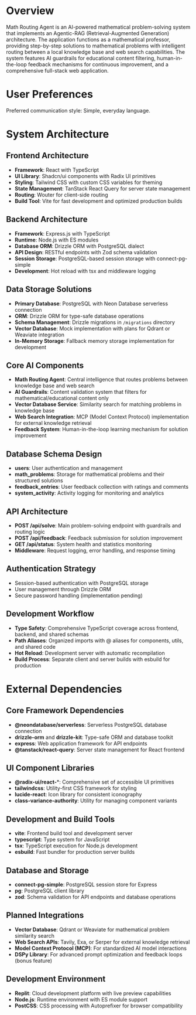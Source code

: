 # Overview

Math Routing Agent is an AI-powered mathematical problem-solving system that implements an Agentic-RAG (Retrieval-Augmented Generation) architecture. The application functions as a mathematical professor, providing step-by-step solutions to mathematical problems with intelligent routing between a local knowledge base and web search capabilities. The system features AI guardrails for educational content filtering, human-in-the-loop feedback mechanisms for continuous improvement, and a comprehensive full-stack web application.

# User Preferences

Preferred communication style: Simple, everyday language.

# System Architecture

## Frontend Architecture
- **Framework**: React with TypeScript
- **UI Library**: Shadcn/ui components with Radix UI primitives
- **Styling**: Tailwind CSS with custom CSS variables for theming
- **State Management**: TanStack React Query for server state management
- **Routing**: Wouter for client-side routing
- **Build Tool**: Vite for fast development and optimized production builds

## Backend Architecture
- **Framework**: Express.js with TypeScript
- **Runtime**: Node.js with ES modules
- **Database ORM**: Drizzle ORM with PostgreSQL dialect
- **API Design**: RESTful endpoints with Zod schema validation
- **Session Storage**: PostgreSQL-based session storage with connect-pg-simple
- **Development**: Hot reload with tsx and middleware logging

## Data Storage Solutions
- **Primary Database**: PostgreSQL with Neon Database serverless connection
- **ORM**: Drizzle ORM for type-safe database operations
- **Schema Management**: Drizzle migrations in `/migrations` directory
- **Vector Database**: Mock implementation with plans for Qdrant or Weaviate integration
- **In-Memory Storage**: Fallback memory storage implementation for development

## Core AI Components
- **Math Routing Agent**: Central intelligence that routes problems between knowledge base and web search
- **AI Guardrails**: Content validation system that filters for mathematical/educational content only
- **Vector Database Service**: Similarity search for matching problems in knowledge base
- **Web Search Integration**: MCP (Model Context Protocol) implementation for external knowledge retrieval
- **Feedback System**: Human-in-the-loop learning mechanism for solution improvement

## Database Schema Design
- **users**: User authentication and management
- **math_problems**: Storage for mathematical problems and their structured solutions
- **feedback_entries**: User feedback collection with ratings and comments
- **system_activity**: Activity logging for monitoring and analytics

## API Architecture
- **POST /api/solve**: Main problem-solving endpoint with guardrails and routing logic
- **POST /api/feedback**: Feedback submission for solution improvement
- **GET /api/status**: System health and statistics monitoring
- **Middleware**: Request logging, error handling, and response timing

## Authentication Strategy
- Session-based authentication with PostgreSQL storage
- User management through Drizzle ORM
- Secure password handling (implementation pending)

## Development Workflow
- **Type Safety**: Comprehensive TypeScript coverage across frontend, backend, and shared schemas
- **Path Aliases**: Organized imports with @ aliases for components, utils, and shared code
- **Hot Reload**: Development server with automatic recompilation
- **Build Process**: Separate client and server builds with esbuild for production

# External Dependencies

## Core Framework Dependencies
- **@neondatabase/serverless**: Serverless PostgreSQL database connection
- **drizzle-orm** and **drizzle-kit**: Type-safe ORM and database toolkit
- **express**: Web application framework for API endpoints
- **@tanstack/react-query**: Server state management for React frontend

## UI Component Libraries
- **@radix-ui/react-***: Comprehensive set of accessible UI primitives
- **tailwindcss**: Utility-first CSS framework for styling
- **lucide-react**: Icon library for consistent iconography
- **class-variance-authority**: Utility for managing component variants

## Development and Build Tools
- **vite**: Frontend build tool and development server
- **typescript**: Type system for JavaScript
- **tsx**: TypeScript execution for Node.js development
- **esbuild**: Fast bundler for production server builds

## Database and Storage
- **connect-pg-simple**: PostgreSQL session store for Express
- **pg**: PostgreSQL client library
- **zod**: Schema validation for API endpoints and database operations

## Planned Integrations
- **Vector Database**: Qdrant or Weaviate for mathematical problem similarity search
- **Web Search APIs**: Tavily, Exa, or Serper for external knowledge retrieval
- **Model Context Protocol (MCP)**: For standardized AI model interactions
- **DSPy Library**: For advanced prompt optimization and feedback loops (bonus feature)

## Development Environment
- **Replit**: Cloud development platform with live preview capabilities
- **Node.js**: Runtime environment with ES module support
- **PostCSS**: CSS processing with Autoprefixer for browser compatibility
